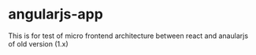 # angularjs-app
This is for test of micro frontend architecture between react and anaularjs of old version (1.x)
